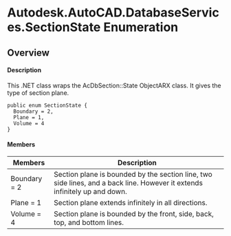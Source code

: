 # Autodesk.AutoCAD.DatabaseServices.SectionState Enumeration

## Overview

#### Description
This .NET class wraps the AcDbSection::State ObjectARX class. It gives the type of section plane.
```text
public enum SectionState {
  Boundary = 2,
  Plane = 1,
  Volume = 4
}
```

#### Members

| Members | Description |
| --- | --- |
| Boundary = 2 | Section plane is bounded by the section line, two side lines, and a back line. However it extends infinitely up and down. |
| Plane = 1 | Section plane extends infinitely in all directions. |
| Volume = 4 | Section plane is bounded by the front, side, back, top, and bottom lines. |